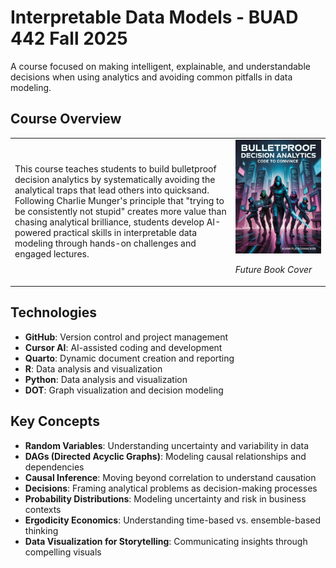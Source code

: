 # Interpretable Data Models - BUAD 442 Fall 2025

A course focused on making intelligent, explainable, and understandable decisions when using analytics and avoiding common pitfalls in data modeling.

## Course Overview

<table>
<tr>
<td width="70%">
This course teaches students to build bulletproof decision analytics by systematically avoiding the analytical traps that lead others into quicksand. Following Charlie Munger's principle that "trying to be consistently not stupid" creates more value than chasing analytical brilliance, students develop AI-powered practical skills in interpretable data modeling through hands-on challenges and engaged lectures.
</td>
<td width="30%">
<img src="graphics/bulletproofAnalyticsCover.jpeg" width="100%" alt="Future Book Cover">

*Future Book Cover*
</td>
</tr>
</table> 

## Technologies

- **GitHub**: Version control and project management
- **Cursor AI**: AI-assisted coding and development
- **Quarto**: Dynamic document creation and reporting
- **R**: Data analysis and visualization
- **Python**: Data analysis and visualization
- **DOT**: Graph visualization and decision modeling

## Key Concepts

- **Random Variables**: Understanding uncertainty and variability in data
- **DAGs (Directed Acyclic Graphs)**: Modeling causal relationships and dependencies
- **Causal Inference**: Moving beyond correlation to understand causation
- **Decisions**: Framing analytical problems as decision-making processes
- **Probability Distributions**: Modeling uncertainty and risk in business contexts
- **Ergodicity Economics**: Understanding time-based vs. ensemble-based thinking
- **Data Visualization for Storytelling**: Communicating insights through compelling visuals


